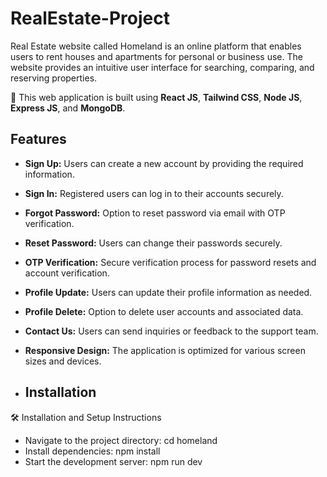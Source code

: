 # RealEstate-Project

Real Estate website called Homeland is an online platform that enables users to rent houses and apartments for personal or business use. The website provides an intuitive user interface for searching, comparing, and reserving properties.

🚀 This web application is built using **React JS**, **Tailwind CSS**, **Node JS**, **Express JS**, and **MongoDB**.
## Features

- **Sign Up:** Users can create a new account by providing the required information.
- **Sign In:** Registered users can log in to their accounts securely.
- **Forgot Password:** Option to reset password via email with OTP verification.
- **Reset Password:** Users can change their passwords securely.
- **OTP Verification:** Secure verification process for password resets and account verification.
- **Profile Update:** Users can update their profile information as needed.
- **Profile Delete:** Option to delete user accounts and associated data.
- **Contact Us:** Users can send inquiries or feedback to the support team.
- **Responsive Design:** The application is optimized for various screen sizes and devices.

- ## Installation

🛠 Installation and Setup Instructions

- Navigate to the project directory: cd homeland
- Install dependencies: npm install
- Start the development server: npm run dev
